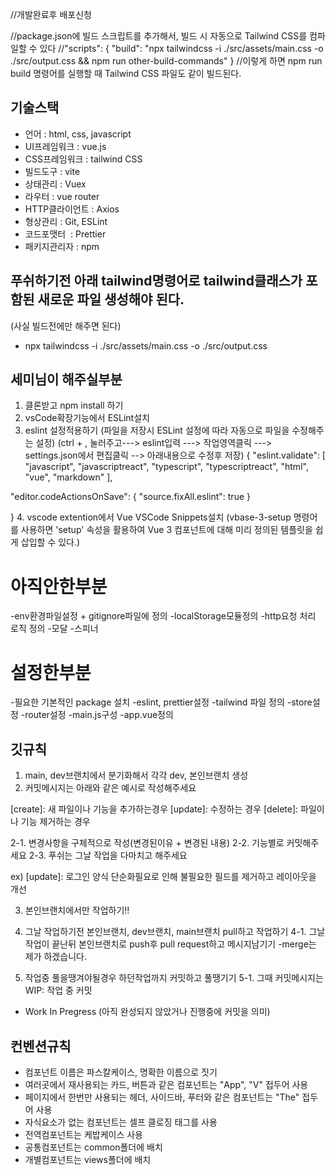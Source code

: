
//개발완료후 배포신청

//package.json에 빌드 스크립트를 추가해서, 빌드 시 자동으로 Tailwind CSS를 컴파일할 수 있다
//"scripts": {
  "build": "npx tailwindcss -i ./src/assets/main.css -o ./src/output.css && npm run other-build-commands"
}
//이렇게 하면 npm run build 명령어를 실행할 때 Tailwind CSS 파일도 같이 빌드된다.


## 기술스택

- 언어 : html, css, javascript
- UI프레임워크 : vue.js
- CSS프레임워크 : tailwind CSS
- 빌드도구 : vite
- 상태관리 : Vuex
- 라우터 : vue router
- HTTP클라이언트 : Axios
- 형상관리 : Git, ESLint
- 코드포맷터  : Prettier
- 패키지관리자 : npm



## 푸쉬하기전 아래 tailwind명령어로 tailwind클래스가 포함된 새로운 파일 생성해야 된다.
(사실 빌드전에만 해주면 된다)

- npx tailwindcss -i ./src/assets/main.css -o ./src/output.css




## 세미님이 해주실부분
1. 클론받고 npm install 하기
2. vsCode확장기능에서 ESLint설치
3. eslint 설정적용하기
(파일을 저장시 ESLint 설정에 따라 자동으로 파일을 수정해주는 설정)
(ctrl + , 눌러주고---> eslint입력 ---> 작업영역클릭 ---> settings.json에서 편집클릭 --> 아래내용으로 수정후 저장)
{
  "eslint.validate": [
    "javascript",
    "javascriptreact",
    "typescript",
    "typescriptreact",
    "html",  
    "vue",
    "markdown"
  ], 
  
  "editor.codeActionsOnSave": {
    "source.fixAll.eslint": true
  } 

}
4. vscode extention에서 Vue VSCode Snippets설치
(vbase-3-setup 명령어를 사용하면
'setup' 속성을 활용하여 Vue 3 컴포넌트에 대해 미리 정의된 템플릿을 쉽게 삽입할 수 있다.)



# 아직안한부분
-env환경파일설정 + gitignore파일에 정의
-localStorage모듈정의
-http요청 처리 로직 정의
-모달
-스피너



# 설정한부분
-필요한 기본적인 package 설치
-eslint, prettier설정
-tailwind 파일 정의
-store설정
-router설정
-main.js구성
-app.vue정의



## 깃규칙

1. main, dev브랜치에서 분기화해서 각각 dev, 본인브랜치 생성
2. 커밋메시지는 아래와 같은 예시로 작성해주세요

[create]:  새 파일이나 기능을 추가하는경우
[update]: 수정하는 경우
[delete]: 파일이나 기능 제거하는 경우

2-1. 변경사항을 구체적으로 작성(변경된이유 + 변경된 내용)
2-2. 기능별로 커밋해주세요
2-3. 푸쉬는 그날 작업을 다마치고 해주세요

ex)
[update]: 로그인 양식 단순화필요로 인해 불필요한 필드를 제거하고 레이아웃을 개선 

3. 본인브랜치에서만 작업하기!!
4. 그날 작업하기전 본인브랜치, dev브랜치, main브랜치 pull하고 작업하기
4-1. 그날 작업이 끝난뒤  본인브랜치로 push후 pull request하고 메시지남기기
-merge는 제가 하겠습니다.

5. 작업중 풀을땡겨야될경우 하던작업까지 커밋하고 풀땡기기
5-1. 그때 커밋메시지는  WIP: 작업 중 커밋

* Work In Pregress
(아직 완성되지 않았거나 진행중에 커밋을 의미)


## 컨벤션규칙
- 컴포넌트 이름은 파스칼케이스, 명확한 이름으로 짓기
- 여러곳에서 재사용되는 카드, 버튼과 같은 컴포넌트는 "App", "V" 접두어 사용
- 페이지에서 한번만 사용되는 헤더, 사이드바, 푸터와 같은 컴포넌트는 "The" 접두어 사용
- 자식요소가 없는 컴포넌트는 셀프 클로징 태그를 사용 <MyComponent />
- 전역컴포넌트는 케밥케이스 사용
- 공통컴포넌트는 common폴더에 배치
- 개별컴포넌트는 views폴더에 배치








